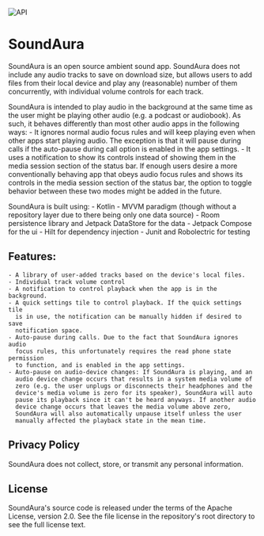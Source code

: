 ![API](https://badgen.net/badge/API/23+/green)
# SoundAura

SoundAura is an open source ambient sound app. SoundAura does not include
any audio tracks to save on download size, but allows users to add files
from their local device and play any (reasonable) number of them concurrently,
with individual volume controls for each track.

SoundAura is intended to play audio in the background at the same time as the
user might be playing other audio (e.g. a podcast or audiobook). As such, it
behaves differently than most other audio apps in the following ways:
    - It ignores normal audio focus rules and will keep playing
      even when other apps start playing audio. The exception is
      that it will pause during calls if the auto-pause during
      call option is enabled in the app settings.
    - It uses a notification to show its controls instead of showing
      them in the media session section of the status bar.
If enough users desire a more conventionally behaving app that obeys audio
focus rules and shows its controls in the media session section of the status
bar, the option to toggle behavior between these two modes might be added in
the future.
  
SoundAura is built using:
    - Kotlin
    - MVVM paradigm (though without a repository layer due to there being only one data source)
    - Room persistence library and Jetpack DataStore for the data
    - Jetpack Compose for the ui
    - Hilt for dependency injection
    - Junit and Robolectric for testing

## Features:
    - A library of user-added tracks based on the device's local files.
    - Individual track volume control
    - A notification to control playback when the app is in the background.
    - A quick settings tile to control playback. If the quick settings tile
      is in use, the notification can be manually hidden if desired to save
      notification space.
    - Auto-pause during calls. Due to the fact that SoundAura ignores audio
      focus rules, this unfortunately requires the read phone state permission
      to function, and is enabled in the app settings.
    - Auto-pause on audio-device changes: If SoundAura is playing, and an
      audio device change occurs that results in a system media volume of
      zero (e.g. the user unplugs or disconnects their headphones and the
      device's media volume is zero for its speaker), SoundAura will auto
      pause its playback since it can't be heard anyways. If another audio
      device change occurs that leaves the media volume above zero,
      SoundAura will also automatically unpause itself unless the user
      manually affected the playback state in the mean time.
    

## Privacy Policy
SoundAura does not collect, store, or transmit any personal information.

## License
SoundAura's source code is released under the terms of the Apache License,
version 2.0. See the file license in the repository's root directory to
see the full license text.